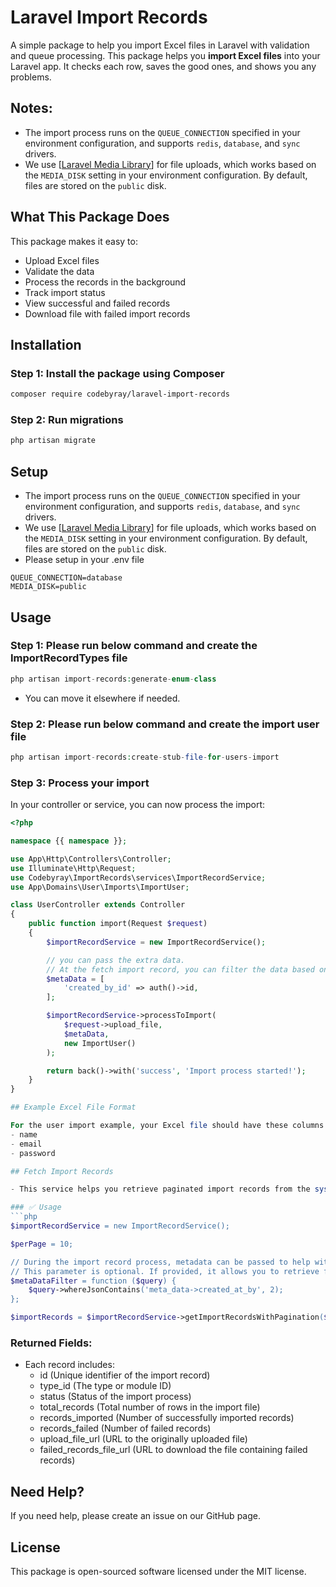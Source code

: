 # Laravel Import Records

A simple package to help you import Excel files in Laravel with validation and queue processing.
This package helps you **import Excel files** into your Laravel app. It checks each row, saves the good ones, and shows you any problems.

## Notes:
- The import process runs on the `QUEUE_CONNECTION` specified in your environment configuration, and supports `redis`, `database`, and `sync` drivers.
- We use [[Laravel Media Library](https://github.com/spatie/laravel-medialibrary)] for file uploads, which works based on the `MEDIA_DISK` setting in your environment configuration. By default, files are stored on the `public` disk.

## What This Package Does

This package makes it easy to:
- Upload Excel files
- Validate the data
- Process the records in the background
- Track import status
- View successful and failed records
- Download file with failed import records

## Installation

### Step 1: Install the package using Composer

```bash
composer require codebyray/laravel-import-records
```

### Step 2: Run migrations

```bash
php artisan migrate
```

## Setup
- The import process runs on the `QUEUE_CONNECTION` specified in your environment configuration, and supports `redis`, `database`, and `sync` drivers.
- We use [[Laravel Media Library](https://github.com/spatie/laravel-medialibrary)] for file uploads, which works based on the `MEDIA_DISK` setting in your environment configuration. By default, files are stored on the `public` disk.
- Please setup in your .env file

```env
QUEUE_CONNECTION=database
MEDIA_DISK=public
```

## Usage

### Step 1: Please run below command and create the ImportRecordTypes file
```php
php artisan import-records:generate-enum-class
```
- You can move it elsewhere if needed.


### Step 2: Please run below command and create the import user file
```php
php artisan import-records:create-stub-file-for-users-import
```

### Step 3: Process your import
In your controller or service, you can now process the import:

```php
<?php

namespace {{ namespace }};

use App\Http\Controllers\Controller;
use Illuminate\Http\Request;
use Codebyray\ImportRecords\services\ImportRecordService;
use App\Domains\User\Imports\ImportUser;

class UserController extends Controller
{
    public function import(Request $request)
    {
        $importRecordService = new ImportRecordService();

        // you can pass the extra data.
        // At the fetch import record, you can filter the data based on this extra data.
        $metaData = [
            'created_by_id' => auth()->id,
        ];

        $importRecordService->processToImport(
            $request->upload_file,
            $metaData,
            new ImportUser()
        );

        return back()->with('success', 'Import process started!');
    }
}

## Example Excel File Format

For the user import example, your Excel file should have these columns:
- name
- email
- password

## Fetch Import Records

- This service helps you retrieve paginated import records from the system, with optional metadata filtering.

### ✅ Usage
```php
$importRecordService = new ImportRecordService();

$perPage = 10;

// During the import record process, metadata can be passed to help with filtering.
// This parameter is optional. If provided, it allows you to retrieve filtered data based on the metadata.
$metaDataFilter = function ($query) {
    $query->whereJsonContains('meta_data->created_at_by', 2);
};

$importRecords = $importRecordService->getImportRecordsWithPagination($perPage, $metaDataFilter);
```

### Returned Fields:
- Each record includes:
    - id (Unique identifier of the import record)
    - type_id (The type or module ID)
    - status (Status of the import process)
    - total_records (Total number of rows in the import file)
    - records_imported (Number of successfully imported records)
    - records_failed (Number of failed records)
    - upload_file_url (URL to the originally uploaded file)
    - failed_records_file_url (URL to download the file containing failed records)

## Need Help?

If you need help, please create an issue on our GitHub page.

## License

This package is open-sourced software licensed under the MIT license.
